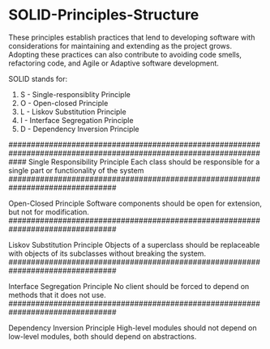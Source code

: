 # SOLID-Principles-Structure
These principles establish practices that lend to developing software with considerations for maintaining and extending as the project grows. Adopting these practices can also contribute to avoiding code smells, refactoring code, and Agile or Adaptive software development.

SOLID stands for:

1. S - Single-responsiblity Principle
2. O - Open-closed Principle
3. L - Liskov Substitution Principle
4. I - Interface Segregation Principle
5. D - Dependency Inversion Principle

####################################################################################################################
          Single Responsibility Principle
Each class should be responsible for a single part or functionality of the system
################################################################################

Open-Closed Principle
Software components should be open for extension, but not for modification.
################################################################################

Liskov Substitution Principle
Objects of a superclass should be replaceable with objects of its subclasses without breaking the system.
################################################################################

Interface Segregation Principle
No client should be forced to depend on methods that it does not use.
################################################################################

Dependency Inversion Principle
High-level modules should not depend on low-level modules, both should depend on abstractions.
